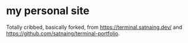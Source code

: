 # my personal site

Totally cribbed, basically forked, from https://terminal.satnaing.dev/ and https://github.com/satnaing/terminal-portfolio.